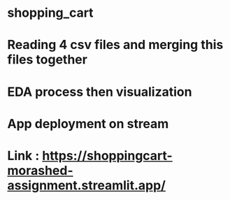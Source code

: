 # shopping_cart
# Reading 4 csv files and merging this files together
# EDA process then visualization
# App deployment on stream 
# Link : https://shoppingcart-morashed-assignment.streamlit.app/

